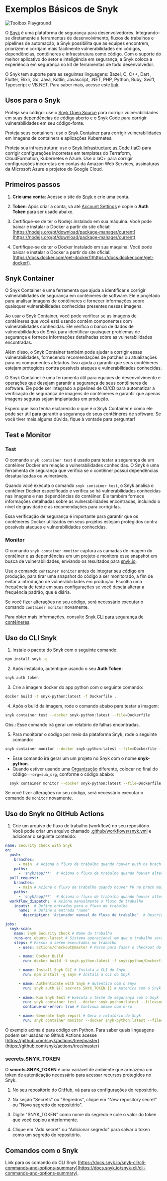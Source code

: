 # Exemplos Básicos de Snyk

![Toolbox Playground](../img/toolbox-playground.png)

O [Snyk](https://snyk.io/pt-BR/) é uma plataforma de segurança para desenvolvedores. Integrando-se diretamente a ferramentas de desenvolvimento, fluxos de trabalhos e pipelines de automação, a Snyk possibilita que as equipes encontrem, priorizem e corrijam mais facilmente vulnerabilidades em códigos, dependências, contêineres e infraestrutura como código. Com o suporte do melhor aplicativo do setor e inteligência em segurança, a Snyk coloca a experiência em segurança no kit de ferramentas de todo desenvolvedor.

O Snyk tem suporte para as seguintes linguagens: Bazel, C, C++, Dart , Flutter, Elixir, Go, Java, Kotlin, Javascript, .NET, PHP, Python, Ruby, Swift, Typescript e VB.NET. Para saber mais, acesse este [link](https://docs.snyk.io/supported-languages-package-managers-and-frameworks).

## Usos para o Snyk

Proteja seu código: use o [Snyk Open Source](https://docs.snyk.io/scan-using-snyk/snyk-open-source) para corrigir vulnerabilidades em suas dependências de código aberto e o Snyk Code para corrigir vulnerabilidades em seu código-fonte.

Proteja seus containers: use o [Snyk Container](https://docs.snyk.io/scan-using-snyk/snyk-container) para corrigir vulnerabilidades em imagens de containers e aplicações Kubernetes.

Proteja sua infraestrutura: use o [Snyk Infrastructure as Code (IaC)](https://docs.snyk.io/scan-using-snyk/snyk-iac/scan-your-iac-source-code) para corrigir configurações incorretas em templates do Terraform, CloudFormation, Kubernetes e Azure. Use o IaC+ para corrigir configurações incorretas em contas da Amazon Web Services, assinaturas da Microsoft Azure e projetos do Google Cloud.

## Primeiros passos

1. **Crie uma conta**: Acesse o site do [Snyk](https://app.snyk.io/signup) e crie uma conta.

2. **Token**: Após criar a conta, vá até [Account Settings](https://app.snyk.io/account) e copie o **Auth Token** para ser usado abaixo.

3. Certifique-se de ter o Nodejs instalado em sua máquina. Você pode baixar e instalar o Docker a partir do site oficial: [https://nodejs.org/pt/download/package-manager/current](https://nodejs.org/pt/download/package-manager/current).

4. Certifique-se de ter o Docker instalado em sua máquina. Você pode baixar e instalar o Docker a partir do site oficial: [https://docs.docker.com/get-docker/](https://docs.docker.com/get-docker/).

## Snyk Container

O Snyk Container é uma ferramenta que ajuda a identificar e corrigir vulnerabilidades de segurança em contêineres de software. Ele é projetado para analisar imagens de contêineres e fornecer informações sobre quaisquer vulnerabilidades conhecidas presentes nessas imagens.

Ao usar o Snyk Container, você pode verificar se as imagens de contêineres que você está usando contêm componentes com vulnerabilidades conhecidas. Ele verifica o banco de dados de vulnerabilidades do Snyk para identificar quaisquer problemas de segurança e fornece informações detalhadas sobre as vulnerabilidades encontradas.

Além disso, o Snyk Container também pode ajudar a corrigir essas vulnerabilidades, fornecendo recomendações de patches ou atualizações para os componentes afetados. Isso ajuda a garantir que seus contêineres estejam protegidos contra possíveis ataques e vulnerabilidades conhecidas.

O Snyk Container é uma ferramenta útil para equipes de desenvolvimento e operações que desejam garantir a segurança de seus contêineres de software. Ele pode ser integrado a pipelines de CI/CD para automatizar a verificação de segurança de imagens de contêineres e garantir que apenas imagens seguras sejam implantadas em produção.

Espero que isso tenha esclarecido o que é o Snyk Container e como ele pode ser útil para garantir a segurança de seus contêineres de software. Se você tiver mais alguma dúvida, fique à vontade para perguntar!

## Test e Monitor

### Test

O comando `snyk container test` é usado para testar a segurança de um contêiner Docker em relação a vulnerabilidades conhecidas. O Snyk é uma ferramenta de segurança que verifica se o contêiner possui dependências desatualizadas ou vulneráveis.

Quando você executa o comando `snyk container test`, o Snyk analisa o contêiner Docker especificado e verifica se há vulnerabilidades conhecidas nas imagens e nas dependências do contêiner. Ele também fornece informações detalhadas sobre as vulnerabilidades encontradas, incluindo o nível de gravidade e as recomendações para corrigi-las.

Essa verificação de segurança é importante para garantir que os contêineres Docker utilizados em seus projetos estejam protegidos contra possíveis ataques e vulnerabilidades conhecidas.

### Monitor

O comando `snyk container monitor` captura as camadas de imagem do contêiner e as dependências em um projeto e monitora esse snapshot em busca de vulnerabilidades, enviando os resultados para [snyk.io](snyk.io).

Use o comando `container monitor` antes de integrar seu código em produção, para tirar uma snapshot do código a ser monitorado, a fim de evitar a introdução de vulnerabilidades em produção. Escolha uma frequência de teste em suas configurações se você deseja alterar a frequência padrão, que é diária.

Se você fizer alterações no seu código, será necessário executar o comando `container monitor` novamente.

Para obter mais informações, consulte [Snyk CLI para segurança de contêineres](https://docs.snyk.io/products/snyk-container/snyk-cli-for-container-security).

## Uso do CLI Snyk

1. Instale o pacote do Snyk com o seguinte comando:

```bash
npm install snyk -g
```

2. Após instalado, autentique usando o seu **Auth Token**:

```bash
snyk auth token
```

3. Crie a imagem docker do app python com o seguinte comando:

```bash
docker build -t snyk-python:latest -f Dockerfile .
```

4. Após o build da imagem, rode o comando abaixo para testar a imagem:

```bash
snyk container test --docker snyk-python:latest --file=Dockerfile

```
Obs.: Esse comando irá gerar um relatório de falhas encontradas.

5. Para monitorar o código por meio da plataforma Snyk, rode o seguinte comando: 

```bash
snyk container monitor --docker snyk-python:latest --file=Dockerfile --project-name=snyk-python
```
- Esse comando irá gerar um um projeto no Snyk com o nome **snyk-python**.
- Quando estiver usando uma [Organização](https://docs.snyk.io/snyk-admin/groups-and-organizations/organizations) diferente, colocar no final do código `--org=sua_org`, conforme o código abaixo:

```bash
  snyk container monitor --docker snyk-python:latest --file=Dockerfile --project-name=snyk-python --org=sua_org
```

Se você fizer alterações no seu código, será necessário executar o comando de `monitor` novamente.

## Uso do Snyk no GitHub Actions

1. Crie um arquivo de fluxo de trabalho (workflow) no seu repositório. Você pode criar um arquivo chamado [.github/workflows/snyk.yml](../.github/workflows/snyk.yaml) e adicionar o seguinte conteúdo:

```yaml
name: Security Check with Snyk
on:
  push:
    branches:
      - main  # Aciona o fluxo de trabalho quando houver push na brach main
    paths:
      - 'snyk/app/**'  # Aciona o fluxo de trabalho quando houver alterações no diretório 'snyk/app'
  pull_request:
    branches:
      - main # Aciona o fluxo de trabalho quando houver PR na brach main
    paths:
      - 'snyk/app/**'  # Aciona o fluxo de trabalho quando houver alterações no diretório 'snyk/app'
  workflow_dispatch:  # Aciona manualmente o fluxo de trabalho
    inputs:  # Define entradas para o fluxo de trabalho
      name:  # Define a entrada "name"
        description: 'Acionador manual do fluxo de trabalho'  # Descrição da entrada

jobs:
  snyk-scan:
    name: Snyk Security Check # Nome do trabalho
    runs-on: ubuntu-latest # Sistema operacional em que o trabalho será executado (no caso, Ubuntu)
    steps: # Passos a serem executados no trabalho
      - uses: actions/checkout@master # Passo para fazer o checkout do repositório

      - name: Docker Build
        run: docker build -t snyk-python:latest -f snyk/python/Dockerfile snyk/python # Constrói a imagem Docker

      - name: Install Snyk CLI # Instala a CLI do Snyk
        run: npm install -g snyk # Instala a CLI do Snyk

      - name: Authenticate with Snyk # Autentica com o Snyk
        run: snyk auth ${{ secrets.SNYK_TOKEN }} # Autenica com o Snyk usando o token
      
      - name: Run Snyk test # Executa o teste de segurança com o Snyk
        run: snyk container test --docker snyk-python:latest --file=snyk/python/Dockerfile
        continue-on-error: true # Continua mesmo com erro

      - name: Generate Snyk report # Gera o relatório do Snyk
        run: snyk container monitor --docker snyk-python:latest --file=snyk/python/Dockerfile --project-name=snyk-python

```

O exemplo acima é para código em Python. Para saber quais linguagens podem ser usadas no Github Actions acesse [https://github.com/snyk/actions/tree/master](https://github.com/snyk/actions/tree/master)

### secrets.SNYK_TOKEN

O **secrets.SNYK_TOKEN** é uma variável de ambiente que armazena um token de autenticação necessário para acessar recursos protegidos no Snyk.

1. No seu repositório do GitHub, vá para as configurações do repositório.

2. Na seção "Secrets" ou "Segredos", clique em "New repository secret" ou "Novo segredo do repositório".

3. Digite "SNYK_TOKEN" como nome do segredo e cole o valor do token que você copiou anteriormente.

4. Clique em "Add secret" ou "Adicionar segredo" para salvar o token como um segredo do repositório.

## Comandos com o Snyk

Link para os comando do CLI Snyk [https://docs.snyk.io/snyk-cli/cli-commands-and-options-summary](https://docs.snyk.io/snyk-cli/cli-commands-and-options-summary).